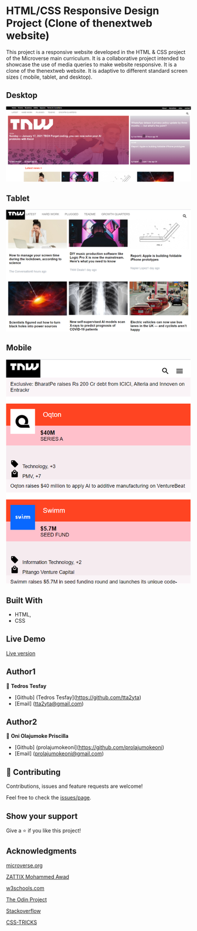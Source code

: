 
# HTML/CSS Responsive Design Project (Clone of thenextweb website)

This project is a responsive website  developed in the HTML & CSS project of the Microverse main curriculum. It is a collaborative project intended to showcase  the use of media queries to make website responsive. It is a clone of the thenextweb website. It is adaptive to different standard screen sizes ( mobile, tablet, and desktop).

## Desktop

![screenshot](./img/readme-img1.png)

## Tablet

![screenshot](./img/readme-img2.png)

## Mobile

![screenshot](./img/readme-img3.png)

## Built With

- HTML,
- CSS

## Live Demo

<a href="https://rawcdn.githack.com/prolajumokeoni/The-Next-Web/9d56f4ded445fa451a1ce60a064939def16ca662/index.html">Live version</a>

## Author1
👤 **Tedros Tesfay**
- [Github] (Tedros Tesfay](https://github.com/tta2yta)
- [Email] (tta2yta@gmail.com)

## Author2
👤 **Oni Olajumoke Priscilla**

- [Github] (prolajumokeoni](https://github.com/prolajumokeoni)
- [Email] (prolajumokeoni@gmail.com)

## 🤝 Contributing

Contributions, issues and feature requests are welcome!

Feel free to check the [issues/page]("https://github.com/prolajumokeoni/The-Next-Web/issues/1#issue-795117627").

## Show your support

Give a ⭐️ if you like this project!

## Acknowledgments
[microverse.org](https://www.microverse.org/)

[ZATTIX Mohammed Awad](https://www.behance.nehttps://www.microverse.org/t/gallery/24796463/ZATTIX)

[w3schools.com](https://www.w3schools.com/)

[The Odin Project](www.theodinproject.com)

[Stackoverflow](https://www.stackoverflow.com/)

[CSS-TRICKS](https://css-tricks.com/)
